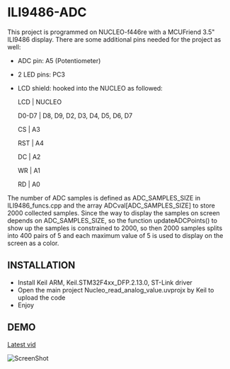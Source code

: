 # ILI9486-ADC

This project is programmed on NUCLEO-f446re with a MCUFriend 3.5" ILI9486 display. There are some additional pins needed for the project as well:

- ADC pin: A5 (Potentiometer)
- 2 LED pins: PC3
- LCD shield: hooked into the NUCLEO as followed:

    LCD       |     NUCLEO
    
    D0-D7     |     D8, D9, D2, D3, D4, D5, D6, D7 
    
    CS        |     A3
    
    RST       |     A4 
    
    DC        |     A2
    
    WR        |     A1 
    
    RD        |     A0

The number of ADC samples is defined as ADC_SAMPLES_SIZE in ILI9486_funcs.cpp and the array ADCval[ADC_SAMPLES_SIZE] to store 2000 collected samples. Since the way to display the samples on screen depends on ADC_SAMPLES_SIZE, so the function updateADCPoints() to show up the samples is constrained to 2000, so then 2000 samples splits into 400 pairs of 5 and each maximum value of 5 is used to display on the screen as a color.  

## INSTALLATION    
- Install Keil ARM, Keil.STM32F4xx_DFP.2.13.0, ST-Link driver
- Open the main project Nucleo_read_analog_value.uvprojx by Keil to upload the code
- Enjoy

## DEMO
[Latest vid](https://www.youtube.com/watch?v=H7QsbLGEz44)

![ScreenShot](https://raw.githubusercontent.com/khaman1/ILI9486-ADC/master/Demo/20180724_190016.jpg)
